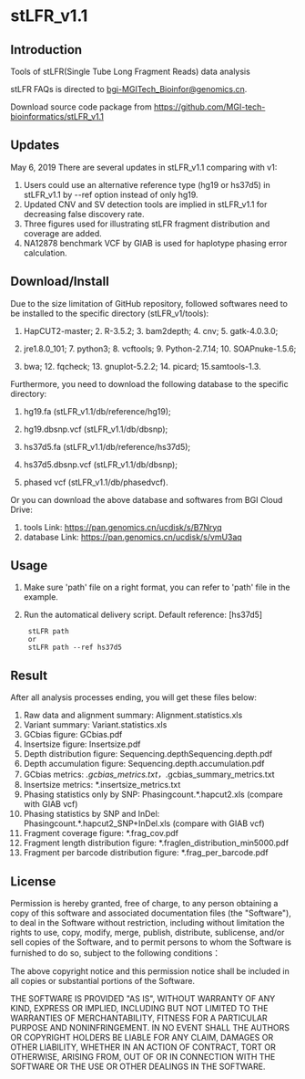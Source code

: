 # stLFR_v1.1

Introduction
-------
Tools of stLFR(Single Tube Long Fragment Reads) data analysis

stLFR FAQs is directed to bgi-MGITech_Bioinfor@genomics.cn.

Download source code package from https://github.com/MGI-tech-bioinformatics/stLFR_v1.1

Updates 
-------
May 6, 2019
There are several updates in stLFR_v1.1 comparing with v1:
1. Users could use an alternative reference type (hg19 or hs37d5) in stLFR_v1.1 by --ref option instead of only hg19.
2. Updated CNV and SV detection tools are implied in stLFR_v1.1 for decreasing false discovery rate.
3. Three figures used for illustrating stLFR fragment distribution and coverage are added.
4. NA12878 benchmark VCF by GIAB is used for haplotype phasing error calculation.

Download/Install
----------------
Due to the size limitation of GitHub repository, followed softwares need to be installed to the specific directory (stLFR_v1/tools):

1. HapCUT2-master; 2. R-3.5.2; 3. bam2depth; 4. cnv; 5. gatk-4.0.3.0;

6. jre1.8.0_101; 7. python3; 8. vcftools; 9. Python-2.7.14; 10. SOAPnuke-1.5.6; 

11. bwa; 12. fqcheck; 13. gnuplot-5.2.2; 14. picard; 15.samtools-1.3.

Furthermore, you need to download the following database to the specific directory:

1. hg19.fa (stLFR_v1.1/db/reference/hg19);

2. hg19.dbsnp.vcf (stLFR_v1.1/db/dbsnp);

3. hs37d5.fa (stLFR_v1.1/db/reference/hs37d5);

4. hs37d5.dbsnp.vcf (stLFR_v1.1/db/dbsnp);

5. phased vcf (stLFR_v1.1/db/phasedvcf).

Or you can download the above database and softwares from BGI Cloud Drive:

1. tools Link: https://pan.genomics.cn/ucdisk/s/B7Nryq
2. database Link: https://pan.genomics.cn/ucdisk/s/vmU3aq

Usage
-------
1. Make sure 'path' file on a right format, you can refer to 'path' file in the example.

2. Run the automatical delivery script. Default reference: [hs37d5]

        stLFR path
        or
        stLFR path --ref hs37d5

Result
-------
After all analysis processes ending, you will get these files below:

1. Raw data and alignment summary: Alignment.statistics.xls 
2. Variant summary: Variant.statistics.xls 
3. GCbias figure: GCbias.pdf 
4. Insertsize figure: Insertsize.pdf 
5. Depth distribution figure: Sequencing.depthSequencing.depth.pdf 
6. Depth accumulation figure: Sequencing.depth.accumulation.pdf          
7. GCbias metrics: *.gcbias_metrics.txt，*.gcbias_summary_metrics.txt
8. Insertsize metrics: *.insertsize_metrics.txt
9. Phasing statistics only by SNP: Phasingcount.*.hapcut2.xls (compare with GIAB vcf)
10. Phasing statistics by SNP and InDel: Phasingcount.*.hapcut2_SNP+InDel.xls (compare with GIAB vcf)
11. Fragment coverage figure: *.frag_cov.pdf
12. Fragment length distribution figure: *.fraglen_distribution_min5000.pdf
13. Fragment per barcode distribution figure: *.frag_per_barcode.pdf



License
-------
Permission is hereby granted, free of charge, to any person obtaining a copy of this software and associated documentation files (the "Software"), to deal in the Software without restriction, including without limitation the rights to use, copy, modify, merge, publish, distribute, sublicense, and/or sell copies of the Software, and to permit persons to whom the Software is furnished to do so, subject to the following conditions： 
  
The above copyright notice and this permission notice shall be included in all copies or substantial portions of the Software.
  
THE SOFTWARE IS PROVIDED "AS IS", WITHOUT WARRANTY OF ANY KIND, EXPRESS OR IMPLIED, INCLUDING BUT NOT LIMITED TO THE WARRANTIES OF MERCHANTABILITY, FITNESS FOR A PARTICULAR PURPOSE AND NONINFRINGEMENT. IN NO EVENT SHALL THE AUTHORS OR COPYRIGHT HOLDERS BE LIABLE FOR ANY CLAIM, DAMAGES OR OTHER LIABILITY, WHETHER IN AN ACTION OF CONTRACT, TORT OR OTHERWISE, ARISING FROM, OUT OF OR IN CONNECTION WITH THE SOFTWARE OR THE USE OR OTHER DEALINGS IN THE SOFTWARE.
